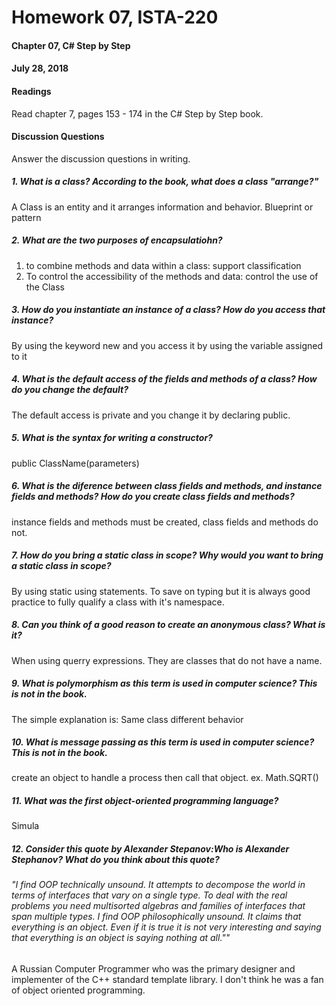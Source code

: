 # Homework 07, ISTA-220
#### Chapter 07, C# Step by Step
#### July 28, 2018
#### Readings
Read chapter 7, pages 153 - 174 in the C# Step by Step book.
#### Discussion Questions
Answer the discussion questions in writing.
##### 1. What is a class? According to the book, what does a class "arrange?"
A Class is an entity and it arranges information and behavior. Blueprint or pattern

##### 2. What are the two purposes of encapsulatiohn?
1. to combine methods and data within a class: support classification
2. To control the accessibility of the methods and data: control the use of the Class

##### 3. How do you instantiate an instance of a class? How do you access that instance?
By using the keyword new and you access it by using the variable assigned to it

##### 4. What is the default access of the fields and methods of a class? How do you change the default?
The default access is private and you change it by declaring public.

##### 5. What is the syntax for writing a constructor?
public ClassName(parameters)

##### 6. What is the diference between class fields and methods, and instance fields and methods? How do you create class fields and methods?
instance fields and methods must be created, class fields and methods do not.

##### 7. How do you bring a static class in scope? Why would you want to bring a static class in scope?
By using static using statements. To save on typing but it is always good practice to fully qualify a class with it's namespace.

##### 8. Can you think of a good reason to create an anonymous class? What is it?
When using querry expressions. They are classes that do not have a name.

##### 9. What is polymorphism as this term is used in computer science? This is not in the book.
The simple explanation is: Same class different behavior

##### 10. What is message passing as this term is used in computer science? This is not in the book.
create an object to handle a process then call that object. ex. Math.SQRT()

##### 11. What was the first object-oriented programming language?
Simula


##### 12. Consider this quote by Alexander Stepanov:Who is Alexander Stephanov? What do you think about this quote?


###### "I find OOP technically unsound. It attempts to decompose the world in terms of interfaces that vary on a single type. To deal with the real problems you need multisorted algebras and families of interfaces that span multiple types. I find OOP philosophically unsound. It claims that everything is an object. Even if it is true it is not very interesting and saying that everything is an object is saying nothing at all.""

A Russian Computer Programmer who was the primary designer and implementer of the C++ standard template library. I don't think he was a fan of object oriented programming.
